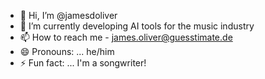 - 👋 Hi, I’m @jamesdoliver
- 👀 I’m currently developing AI tools for the music industry
- 📫 How to reach me - james.oliver@guesstimate.de
- 😄 Pronouns: ... he/him
- ⚡ Fun fact: ... I'm a songwriter!


